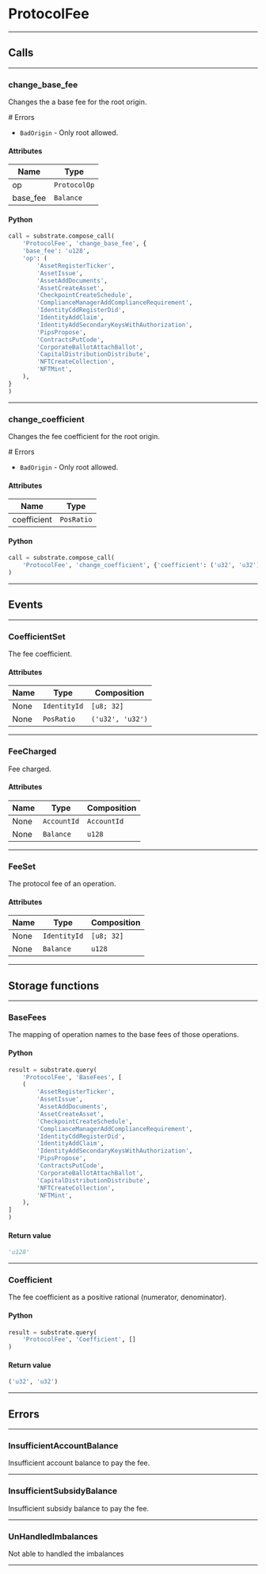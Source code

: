 
# ProtocolFee

---------
## Calls

---------
### change_base_fee
Changes the a base fee for the root origin.

\# Errors
* `BadOrigin` - Only root allowed.
#### Attributes
| Name | Type |
| -------- | -------- | 
| op | `ProtocolOp` | 
| base_fee | `Balance` | 

#### Python
```python
call = substrate.compose_call(
    'ProtocolFee', 'change_base_fee', {
    'base_fee': 'u128',
    'op': (
        'AssetRegisterTicker',
        'AssetIssue',
        'AssetAddDocuments',
        'AssetCreateAsset',
        'CheckpointCreateSchedule',
        'ComplianceManagerAddComplianceRequirement',
        'IdentityCddRegisterDid',
        'IdentityAddClaim',
        'IdentityAddSecondaryKeysWithAuthorization',
        'PipsPropose',
        'ContractsPutCode',
        'CorporateBallotAttachBallot',
        'CapitalDistributionDistribute',
        'NFTCreateCollection',
        'NFTMint',
    ),
}
)
```

---------
### change_coefficient
Changes the fee coefficient for the root origin.

\# Errors
* `BadOrigin` - Only root allowed.
#### Attributes
| Name | Type |
| -------- | -------- | 
| coefficient | `PosRatio` | 

#### Python
```python
call = substrate.compose_call(
    'ProtocolFee', 'change_coefficient', {'coefficient': ('u32', 'u32')}
)
```

---------
## Events

---------
### CoefficientSet
The fee coefficient.
#### Attributes
| Name | Type | Composition
| -------- | -------- | -------- |
| None | `IdentityId` | ```[u8; 32]```
| None | `PosRatio` | ```('u32', 'u32')```

---------
### FeeCharged
Fee charged.
#### Attributes
| Name | Type | Composition
| -------- | -------- | -------- |
| None | `AccountId` | ```AccountId```
| None | `Balance` | ```u128```

---------
### FeeSet
The protocol fee of an operation.
#### Attributes
| Name | Type | Composition
| -------- | -------- | -------- |
| None | `IdentityId` | ```[u8; 32]```
| None | `Balance` | ```u128```

---------
## Storage functions

---------
### BaseFees
 The mapping of operation names to the base fees of those operations.

#### Python
```python
result = substrate.query(
    'ProtocolFee', 'BaseFees', [
    (
        'AssetRegisterTicker',
        'AssetIssue',
        'AssetAddDocuments',
        'AssetCreateAsset',
        'CheckpointCreateSchedule',
        'ComplianceManagerAddComplianceRequirement',
        'IdentityCddRegisterDid',
        'IdentityAddClaim',
        'IdentityAddSecondaryKeysWithAuthorization',
        'PipsPropose',
        'ContractsPutCode',
        'CorporateBallotAttachBallot',
        'CapitalDistributionDistribute',
        'NFTCreateCollection',
        'NFTMint',
    ),
]
)
```

#### Return value
```python
'u128'
```
---------
### Coefficient
 The fee coefficient as a positive rational (numerator, denominator).

#### Python
```python
result = substrate.query(
    'ProtocolFee', 'Coefficient', []
)
```

#### Return value
```python
('u32', 'u32')
```
---------
## Errors

---------
### InsufficientAccountBalance
Insufficient account balance to pay the fee.

---------
### InsufficientSubsidyBalance
Insufficient subsidy balance to pay the fee.

---------
### UnHandledImbalances
Not able to handled the imbalances

---------